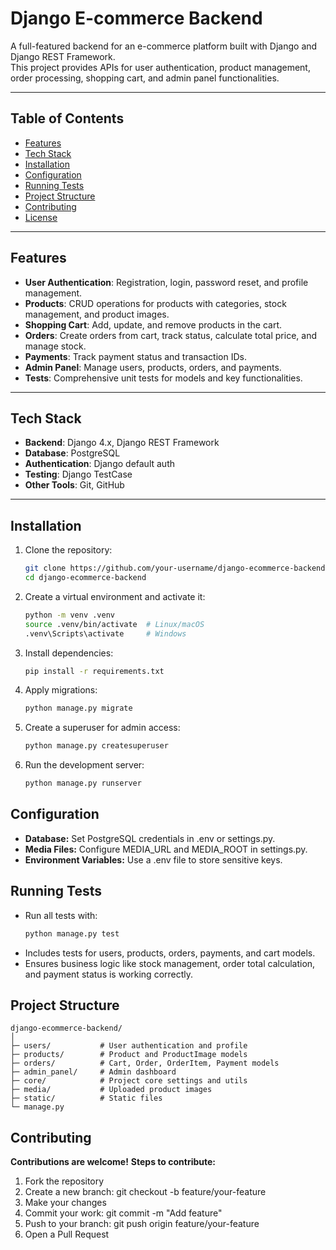 # Django E-commerce Backend

A full-featured backend for an e-commerce platform built with Django and Django REST Framework.  
This project provides APIs for user authentication, product management, order processing, shopping cart, and admin panel functionalities.

---

## Table of Contents
- [Features](#features)
- [Tech Stack](#tech-stack)
- [Installation](#installation)
- [Configuration](#configuration)
- [Running Tests](#running-tests)
- [Project Structure](#project-structure)
- [Contributing](#contributing)
- [License](#license)

---

## Features
- **User Authentication**: Registration, login, password reset, and profile management.
- **Products**: CRUD operations for products with categories, stock management, and product images.
- **Shopping Cart**: Add, update, and remove products in the cart.
- **Orders**: Create orders from cart, track status, calculate total price, and manage stock.
- **Payments**: Track payment status and transaction IDs.
- **Admin Panel**: Manage users, products, orders, and payments.
- **Tests**: Comprehensive unit tests for models and key functionalities.

---

## Tech Stack
- **Backend**: Django 4.x, Django REST Framework
- **Database**: PostgreSQL
- **Authentication**: Django default auth
- **Testing**: Django TestCase
- **Other Tools**: Git, GitHub

---

## Installation

1. Clone the repository:
   ```bash
   git clone https://github.com/your-username/django-ecommerce-backend.git
   cd django-ecommerce-backend

2. Create a virtual environment and activate it:
    ```bash
    python -m venv .venv
    source .venv/bin/activate  # Linux/macOS
    .venv\Scripts\activate     # Windows

3. Install dependencies:
    ```bash
    pip install -r requirements.txt

4. Apply migrations:
    ```bash
    python manage.py migrate

5. Create a superuser for admin access:
    ```bash
    python manage.py createsuperuser

6. Run the development server:
    ```bash
    python manage.py runserver

## Configuration

- **Database:** Set PostgreSQL credentials in .env or settings.py.
- **Media Files:** Configure MEDIA_URL and MEDIA_ROOT in settings.py.
- **Environment Variables:** Use a .env file to store sensitive keys.

## Running Tests

- Run all tests with:
    ```bash
    python manage.py test

- Includes tests for users, products, orders, payments, and cart models.
- Ensures business logic like stock management, order total calculation, and payment status is working correctly.

## Project Structure

    django-ecommerce-backend/
    │
    ├─ users/           # User authentication and profile
    ├─ products/        # Product and ProductImage models
    ├─ orders/          # Cart, Order, OrderItem, Payment models
    ├─ admin_panel/     # Admin dashboard
    ├─ core/            # Project core settings and utils
    ├─ media/           # Uploaded product images
    ├─ static/          # Static files
    └─ manage.py

## Contributing

**Contributions are welcome!**
**Steps to contribute:**
1. Fork the repository
2. Create a new branch: git checkout -b feature/your-feature
3. Make your changes
4. Commit your work: git commit -m "Add feature"
5. Push to your branch: git push origin feature/your-feature
6. Open a Pull Request


